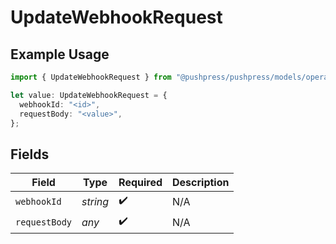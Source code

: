 # UpdateWebhookRequest

## Example Usage

```typescript
import { UpdateWebhookRequest } from "@pushpress/pushpress/models/operations";

let value: UpdateWebhookRequest = {
  webhookId: "<id>",
  requestBody: "<value>",
};
```

## Fields

| Field              | Type               | Required           | Description        |
| ------------------ | ------------------ | ------------------ | ------------------ |
| `webhookId`        | *string*           | :heavy_check_mark: | N/A                |
| `requestBody`      | *any*              | :heavy_check_mark: | N/A                |